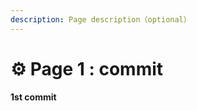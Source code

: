 ```yaml
---
description: Page description（optional）
---
```


# ⚙ Page 1 : commit

#### 1st commit

### &#x20;<a href="#anchor" id="anchor"></a>
